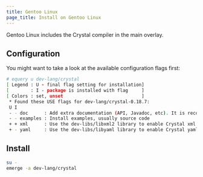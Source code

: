 ```yaml
---
title: Gentoo Linux
page_title: Install on Gentoo Linux
---
```


Gentoo Linux includes the Crystal compiler in the main overlay.

## Configuration

You might want to take a look at the available configuration flags first:

```bash
# equery u dev-lang/crystal
[ Legend : U - final flag setting for installation]
[        : I - package is installed with flag     ]
[ Colors : set, unset                             ]
 * Found these USE flags for dev-lang/crystal-0.18.7:
 U I
 - - doc      : Add extra documentation (API, Javadoc, etc). It is recommended to enable per package instead of globally
 - - examples : Install examples, usually source code
 + + xml      : Use the dev-libs/libxml2 library to enable Crystal xml module
 + - yaml     : Use the dev-libs/libyaml library to enable Crystal yaml module
```

## Install

```bash
su -
emerge -a dev-lang/crystal
```
